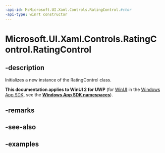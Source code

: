 ```yaml
---
-api-id: M:Microsoft.UI.Xaml.Controls.RatingControl.#ctor
-api-type: winrt constructor
---
```

<!-- Method syntax.
public RatingControl.RatingControl()
-->

# Microsoft.UI.Xaml.Controls.RatingControl.RatingControl


## -description

Initializes a new instance of the RatingControl class.


**This documentation applies to WinUI 2 for UWP** (for [WinUI](/windows/apps/winui/winui3/) in the [Windows App SDK](/windows/apps/windows-app-sdk/), see the **[Windows App SDK namespaces](/windows/windows-app-sdk/api/winrt/)**).

## -remarks


## -see-also


## -examples


